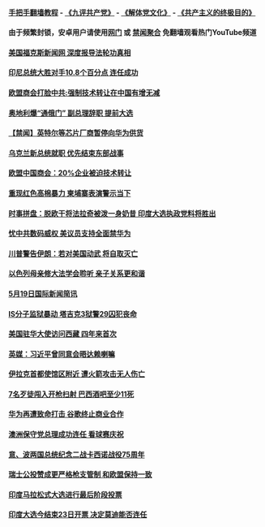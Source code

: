 #### [手把手翻墙教程](https://github.com/gfw-breaker/guides/wiki) -  [《九评共产党》](https://github.com/gfw-breaker/9ping.md?t=05210402) - [《解体党文化》](https://github.com/gfw-breaker/jtdwh.md?t=05210402) - [《共产主义的终极目的》](https://github.com/gfw-breaker/gczydzjmd.md?t=05210402)

#### 由于频繁封锁，安卓用户请使用[网门](https://git.io/ogatea2) 或 [禁闻聚合](https://github.com/gfw-breaker/bn-android) 免翻墙观看热门YouTube频道 

#### [美国福克斯新闻网 深度报导法轮功真相](../pages/prog202/a102582722.md?t=05210402) 

#### [印尼总统大胜对手10.8个百分点 连任成功](../pages/prog202/a102582911.md?t=05210402) 


#### [欧盟商会打脸中共:强制技术转让在中国有增无减](../pages/prog202/a102582762.md?t=05210402) 

#### [奥地利爆“通俄门” 副总理辞职 提前大选](../pages/prog202/a102582754.md?t=05210402) 

#### [【禁闻】英特尔等芯片厂商暂停向华为供货](../pages/prog202/a102582745.md?t=05210402) 

#### [乌克兰新总统就职 优先结束东部战事](../pages/prog202/a102582556.md?t=05210402) 

#### [欧盟中国商会：20%企业被迫技术转让](../pages/prog202/a102582540.md?t=05210402) 

#### [重现红色高棉暴力 柬埔寨表演警示当下](../pages/prog202/a102582727.md?t=05210402) 

#### [时事拼盘：脱欧干将法拉奇被泼一身奶昔 印度大选执政党料将胜出](../pages/prog202/a102582709.md?t=05210402) 

#### [忧中共数码威权 美议员支持全面禁华为](../pages/prog202/a102582677.md?t=05210402) 


#### [川普警告伊朗：若对美国动武 将自取灭亡](../pages/prog202/a102582581.md?t=05210402) 



#### [以色列母亲修大法学会聆听 亲子关系更和谐](../pages/prog202/a102582440.md?t=05210402) 

#### [5月19日国际新闻简讯](../pages/prog202/a102582369.md?t=05210402) 

#### [IS分子监狱暴动 塔吉克3狱警29囚犯丧命](../pages/prog202/a102582363.md?t=05210402) 

#### [美国驻华大使访问西藏 四年来首次](../pages/prog202/a102582287.md?t=05210402) 

#### [英媒：习近平曾同意会晤达赖喇嘛](../pages/prog202/a102582274.md?t=05210402) 

#### [伊拉克首都使馆区附近 遭火箭攻击无人伤亡](../pages/prog202/a102582213.md?t=05210402) 

#### [7名歹徒闯入开枪扫射 巴西酒吧至少11死](../pages/prog202/a102582198.md?t=05210402) 

#### [华为再遭致命打击 谷歌终止商业合作](../pages/prog202/a102582179.md?t=05210402) 



#### [澳洲保守党总理成功连任 看球赛庆祝](../pages/prog202/a102582041.md?t=05210402) 

#### [意、波两国总统纪念二战卡西诺战役75周年](../pages/prog202/a102582028.md?t=05210402) 

#### [瑞士公投赞成更严格枪支管制 和欧盟保持一致](../pages/prog202/a102582013.md?t=05210402) 

#### [印度马拉松式大选进行最后阶段投票](../pages/prog202/a102582011.md?t=05210402) 

#### [印度大选今结束23日开票 决定莫迪能否连任](../pages/prog202/a102581977.md?t=05210402) 

